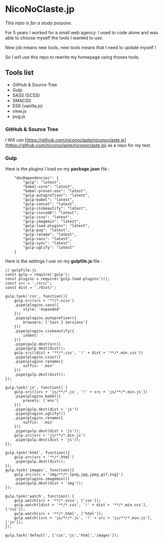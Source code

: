 # NicoNoClaste.jp

*This repo is for a study purpose.*

For 5 years I worked for a small web agency. I used to code alone and was able to choose myself the tools I wanted to use.

New job means new tools, new tools means that I need to update myself !

So I will use this repo to rewrite my homepage using thoses tools.

## Tools list

* GitHub & Source Tree
* Gulp
* SASS (SCSS)
* SMACSS
* ES6 (vanilla.js)
* view.js
* pug.js

### GitHub & Source Tree

I Will use [https://github.com/niconoclaste/niconoclaste.jp](https://github.com/niconoclaste/niconoclaste.jp) as a repo for my  test.

### Gulp

Here is the plugins I load on my **package.json** file :

```
    "devDependencies": {
        "gulp": "latest",
        "babel-core": "latest",
        "babel-preset-env": "latest",
        "gulp-autoprefixer": "latest",
        "gulp-babel": "latest",
        "gulp-concat": "latest",
        "gulp-cssbeautify": "latest",
        "gulp-csscomb": "latest",
        "gulp-csso": "latest",
        "gulp-imagemin": "latest",
        "gulp-load-plugins": "latest",
        "gulp-pug": "latest",
        "gulp-rename": "latest",
        "gulp-sass": "latest",
        "gulp-sync": "latest",
        "gulp-uglify": "latest"
    }
```

Here is the settings I use on my **gulpfile.js** file :

```
// gulpfile.js
const gulp = require('gulp');
const plugins = require('gulp-load-plugins')();
const src = './src/';
const dist = './dist/';

gulp.task('css', function(){
    gulp.src(src + '**/*.scss')
    .pipe(plugins.sass({
        style: 'expanded'
    }))
    .pipe(plugins.autoprefixer({
        browsers: ['last 2 versions']
    }))
    .pipe(plugins.cssbeautify({
        indent: '	'
    }))
    .pipe(gulp.dest(src))
    .pipe(gulp.dest(dist));
    gulp.src([dist + '**/*.css', '!' + dist + '**/*.min.css'])
    .pipe(plugins.csso())
    .pipe(plugins.rename({
        suffix: '.min'
    }))
    .pipe(gulp.dest(dist));
});

gulp.task('js', function() {
    gulp.src([src + 'js/**/*.js', '!' + src + 'js/**/*.min.js'])
    .pipe(plugins.babel({
        presets: ['env']
    }))
    .pipe(gulp.dest(dist + 'js'))
    .pipe(plugins.uglify())
    .pipe(plugins.rename({
        suffix: '.min'
    }))
    .pipe(gulp.dest(dist + 'js'));
    gulp.src(src + 'js/**/*.min.js')
    .pipe(gulp.dest(dist + 'js'));
});

gulp.task('html', function(){
    gulp.src(src + '**/*.html')
    .pipe(gulp.dest(dist));
});
gulp.task('images', function(){
    gulp.src(src + 'img/**/*.{png,jpg,jpeg,gif,svg}')
    .pipe(plugins.imagemin())
    .pipe(gulp.dest(dist + 'img'));
});

gulp.task('watch', function() {
    gulp.watch(src + '**/*.scss', ['css']);
    gulp.watch([dist + '**/*.css', '!' + dist + '**/*.min.css'], ['css']);
    gulp.watch(src + '**/*.html', ['html']);
    gulp.watch([src + 'js/**/*.js', '!' + src + 'js/**/*.min.js'], ['js']);
});

gulp.task('default', ['css','js','html','images']);
```
